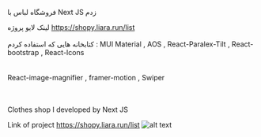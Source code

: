 فروشگاه لباس با Next JS زدم

لینک لایو پروژه https://shopy.liara.run/list
<br>
</br>
کتابخانه هایی که استفاده کردم : MUI Material , AOS , React-Paralex-Tilt , React-bootstrap , React-Icons  
<br>
</br>
React-image-magnifier , framer-motion , Swiper

<br>
</br>
Clothes shop I developed by Next JS

Link of project https://shopy.liara.run/list
![alt text](https://github.com/mohammadbaghani/Shopy-NextJS/blob/main/Screenshot_2025_01_11-9.png)


